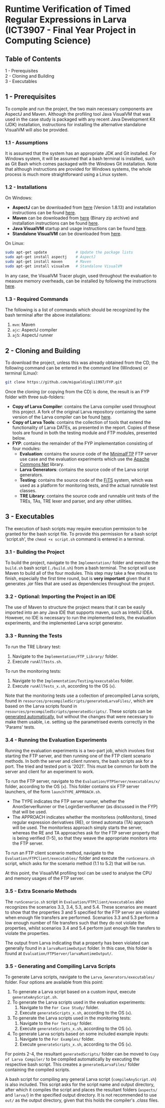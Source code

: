# Runtime Verification of Timed Regular Expressions in Larva (ICT3907 - Final Year Project in Computing Science)

## Table of Contents  
1 - Prerequisites  
2 - Cloning and Building  
3 - Executables

## 1 - Prerequisites
To compile and run the project, the two main necessary components are AspectJ and Maven. Although the profiling tool Java VisualVM that was used in the case study is packaged with any recent Java Development Kit (JDK) installation, instructions for installing the alternative standalone VisualVM will also be provided.

### 1.1 - Assumptions
It is assumed that the system has an appropriate JDK and Git installed. For Windows system, it will be assumed that a bash terminal is installed, such as Git Bash which comes packaged with the Windows Git installation. Note that although instructions are provided for Windows systems, the whole process is much more straightforward using a Linux system.

### 1.2 - Installations
On Windows:
* __AspectJ__ can be downloaded from [here](http://www.eclipse.org/aspectj/downloads.php) (Version 1.8.13) and installation instructions can be found [here](http://www.eclipse.org/aspectj/downloads.php#install).
* __Maven__ can be downloaded from [here](https://maven.apache.org/download.cgi) (Binary zip archive) and installation instructions can be found [here](http://maven.apache.org/install.html).
* __Java VisualVM__ startup and usage instructions can be found [here](https://docs.oracle.com/javase/8/docs/technotes/guides/visualvm/intro.html).
* __Standalone VisualVM__ can be downloaded from [here](https://visualvm.github.io/download.html).

On Linux:
```sh
sudo apt-get update             # Update the package lists
sudo apt-get install aspectj    # AspectJ
sudo apt-get install maven      # Maven
sudo apt-get install visualvm   # Standalone VisualVM
```

In any case, the VisualVM Tracer plugin, used throughout the evaluation to measure memory overheads, can be installed by following the instructions [here](https://visualvm.github.io/plugins.html).

### 1.3 - Required Commands
The following is a list of commands which should be recognized by the bash terminal after the above installations:
1. ```mvn```: Maven
2. ```ajc```: AspectJ compiler 
3. ```aj5```: AspectJ runner

## 2 - Cloning and Building
To download the project, unless this was already obtained from the CD, the following command can be entered in the command line (Windows) or terminal (Linux):

```sh
git clone https://github.com/migueldingli1997/FYP.git
```

Once the cloning (or copying from the CD) is done, the result is an FYP folder with three sub-folders:
* __Copy of Larva Compiler__: contains the Larva compiler used throughout this project. A fork of the original Larva repository containing the same version of the Larva compiler can be found [here](https://github.com/migueldingli1997/larva-rv-tool).
* __Copy of Larva Tools__: contains the collection of tools that extend the functionality of Larva DATEs, as presented in the report. Copies of these tools are found in both the testing module and FTP modules, presented below.
* __FYP__: contains the remainder of the FYP implementation consisting of four modules:
  * __Evaluation__: contains the source code of the [MinimalFTP](https://github.com/Guichaguri/MinimalFTP) FTP server use case and the evaluation experiments which use the [Apache Commons Net](https://commons.apache.org/proper/commons-net/) library.
  * __Larva Generators__: contains the source code of the Larva script generators.
  * __Testing__: contains the source code of the [FiTS](https://drive.google.com/open?id=150xMnws6ehzU-lU097fVv8xgto0ckX2B) system, which was used as a platform for monitoring tests, and the actual runnable test classes.
  * __TRE Library__: contains the source code and runnable unit tests of the TREs, TAs, TRE lexer and parser, and any other utilities.

## 3 - Executables
The execution of bash scripts may require execution permission to be granted for the bash script file. To provide this permission for a bash script 'script.sh', the ``chmod +x script.sh`` command is entered in a terminal.

### 3.1 - Building the Project
To build the project, navigate to the ``Implementation/`` folder and execute the ``build.sh`` bash script (``./build.sh``) from a bash terminal. The script will use Maven to build all of the four modules. This step may take a few minutes to finish, especially the first time round, but is __very important__ given that it generates _.jar_ files that are used as dependencies throughout the project.

### 3.2 - Optional: Importing the Project in an IDE
The use of Maven to structure the project means that it can be easily imported into an any Java IDE that supports maven, such as IntelliJ IDEA. However, no IDE is necessary to run the implemented tests, the evaluation experiments, and the implemented Larva script generator.

### 3.3 - Running the Tests
To run the TRE Library test:
1. Navigate to the ``Implementation/FTP_Library/`` folder.
2. Execute ``runAllTests.sh``.

To run the monitoring tests:
1. Navigate to the ``Implementation/Testing/executables`` folder.
2. Execute ``runAllTests_x.sh``, according to the OS (``x``).

Note that the monitoring tests use a collection of precompiled Larva scripts, found in ``resources/precompiledScripts/generatedLarvaFiles/``, which are based on the Larva scripts found in ``resources/precompiledScripts/generatedScripts/``. These scripts can be [generated automatically](https://github.com/migueldingli1997/FYP#35-generating-and-compiling-larva-scripts), but without the changes that were necessary to make them usable, i.e. setting up the parametrised events correctly in the 'Params' tests.

### 3.4 - Running the Evaluation Experiments
Running the evaluation experiments is a two-part job, which involves first starting the FTP server, and then running one of the FTP client scenario methods. In both the server and client runners, the bash scripts ask for a port. The tried and tested port is '2021'. This must be common for both the server and client for an experiment to work.

To run the FTP server, navigate to the ``Evaluation/FTPServer/executables/x/`` folder, according to the OS (``x``). This folder contains six FTP server launchers, of the form ``launchTYPE_APPROACH.sh``.
*  The TYPE indicates the FTP server runner, whether the AnonServerRunner or the LoginServerRunner (as discussed in the FYP) that will be used.
*  The APPROACH indicates whether the monitorless (noMonitors), timed regular expression derivatives (RE), or timed automata (TA) approach will be used.  The monitorless approach simply starts the server, whereas the RE and TA approaches ask for the FTP server property that is being verified (1-5), so that they weave the appropriate monitors into the FTP server.

To run an FTP client scenario method, navigate to the ``Evaluation/FTPClient/executables/`` folder and execute the ``runScenaro.sh`` script, which asks for the scenario method (1.1 to 5.2) that will be run.

At this point, the VisualVM profiling tool can be used to analyse the CPU and memory usages of the FTP server.

### 3.5 - Extra Scenario Methods
The ``runScenario.sh`` script in ``Evaluation/FTPClient/executables`` also recognizes the scenarios 3.3, 3.4, 5.3, and 5.4. These scenarios are meant to show that the properties 3 and 5 specified for the FTP server are violated when enough file transfers are performed. Scenarios 3.3 and 5.3 perform a low enough number of file transfers such that they do not violate the properties, whilst scenarios 3.4 and 5.4 perform just enough file transfers to violate the properties.

The output from Larva indicating that a property has been violated can generally found in a ``larvaRuntimeOutput`` folder. In this case, this folder is found at ``Evaluation/FTPServer/larvaRuntimeOutput/``.

### 3.5 - Generating and Compiling Larva Scripts
To generate Larva scripts, navigate to the ``Larva_Generators/executables/`` folder. Four options are available from this point:
1. To generate a Larva script based on a custom input, execute ``generateAnyScript.sh``.
2. To generate the Larva scripts used in the evaluation experiments:
   1. Navigate to the ``For Case Study/`` folder.
   2. Execute ``generateScripts_x.sh``, according to the OS (``x``).
3. To generate the Larva scripts used in the monitoring tests:
   1. Navigate to the ``For Testing/`` folder. 
   2. Execute ``generateScripts_x.sh``, according to the OS (``x``). 
4. To generate Larva scripts based on some included example inputs:
   1. Navigate to the ``For Examples/`` folder. 
   2. Execute ``generateScripts_x.sh``, according to the OS (``x``).

For points 2-4, the resultant ``generatedScripts/`` folder can be moved to ``Copy of Larva Compiler/`` to be compiled automatically by executing the respective bash script. This creates a ``generatedLarvaFiles/`` folder containing the compiled scripts.

A bash script for compiling any general Larva script (``compileAnyScript.sh``) is also included. This script asks for the script name and output directory, after which it compiles the script and places the resultant folders (``aspects/`` and ``larva/``) in the specified output directory. It is not recommended to use ``out/`` as the output directory, given that this holds the compiler's _.class_ files. 
